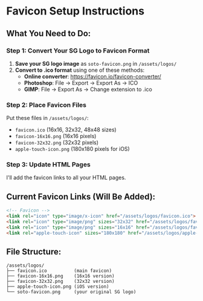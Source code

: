 # Favicon Setup Instructions

## What You Need to Do:

### Step 1: Convert Your SG Logo to Favicon Format
1. **Save your SG logo image** as `soto-favicon.png` in `/assets/logos/`
2. **Convert to .ico format** using one of these methods:
   - **Online converter**: https://favicon.io/favicon-converter/
   - **Photoshop**: File → Export → Export As → ICO
   - **GIMP**: File → Export As → Change extension to .ico

### Step 2: Place Favicon Files
Put these files in `/assets/logos/`:
- `favicon.ico` (16x16, 32x32, 48x48 sizes)
- `favicon-16x16.png` (16x16 pixels)
- `favicon-32x32.png` (32x32 pixels)
- `apple-touch-icon.png` (180x180 pixels for iOS)

### Step 3: Update HTML Pages
I'll add the favicon links to all your HTML pages.

## Current Favicon Links (Will Be Added):
```html
<!-- Favicon -->
<link rel="icon" type="image/x-icon" href="/assets/logos/favicon.ico">
<link rel="icon" type="image/png" sizes="32x32" href="/assets/logos/favicon-32x32.png">
<link rel="icon" type="image/png" sizes="16x16" href="/assets/logos/favicon-16x16.png">
<link rel="apple-touch-icon" sizes="180x180" href="/assets/logos/apple-touch-icon.png">
```

## File Structure:
```
/assets/logos/
├── favicon.ico          (main favicon)
├── favicon-16x16.png    (16x16 version)
├── favicon-32x32.png    (32x32 version)
├── apple-touch-icon.png (iOS version)
└── soto-favicon.png     (your original SG logo)
```
